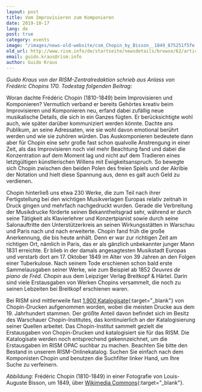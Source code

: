 ```yaml
---
layout: post
title: Vom Improvisieren zum Komponieren
date: 2019-10-17
lang: de
post: true
category: events
image: "/images/news-old-website/csm_Chopin_by_Bisson__1849_875251f5fe.png"
old_url: http://www.rism.info/de/startseite/newsdetails/browse/62/article/64/from-improvisation-to-composition.html
email: guido.kraus@rism.info
author: Guido Kraus
---
```



_Guido Kraus von der RISM-Zentralredaktion schrieb aus Anlass von Frédéric Chopins 170. Todestag folgenden Beitrag:_

Woran dachte Frédéric Chopin (1810-1849) beim Improvisieren und Komponieren? Vermutlich verband er bereits Gehörtes kreativ beim Improvisieren und Komponieren neu, erfand dabei zufällig neue musikalische Details, die sich in ein Ganzes fügten. Er berücksichtigte wohl auch, wie später darüber kommuniziert werden könnte. Dachte ans Publikum, an seine Adressaten, wie sie wohl davon emotional berührt werden und wie sie zuhören würden. Das Auskomponieren bedeutete dann aber für Chopin eine sehr große fast schon qualvolle Anstrengung in einer Zeit, als das Improvisieren noch viel mehr Beachtung fand und dabei die Konzentration auf dem Moment lag und nicht auf dem Tradieren eines letztgültigen künstlerischen Willens mit Ewigkeitsanspruch. So bewegte sich Chopin zwischen den beiden Polen des freien Spiels und der Akribie der Notation und hielt diese Spannung aus, denn es galt auch Geld zu verdienen.

Chopin hinterließ uns etwa 230 Werke, die zum Teil nach ihrer Fertigstellung bei den wichtigen Musikverlagen Europas relativ zeitnah in Druck gingen und mehrfach nachgedruckt wurden. Gerade die Verbreitung der Musikdrucke förderte seinen Bekanntheitsgrad sehr, während er durch seine Tätigkeit als Klavierlehrer und Konzertpianist sowie durch seine Salonauftritte den Unterstützerkreis an seinen Wirkungsstätten in Warschau und Paris nach und nach erweiterte. Chopin fand früh die große Anerkennung, die bis heute anhält. Denn er war zur richtigen Zeit am richtigen Ort, nämlich in Paris, das er als gänzlich unbekannter junger Mann 1831 erreichte. Er blieb in der damals angesagtesten Musikstadt Europas und verstarb dort am 17. Oktober 1849 im Alter von 39 Jahren an den Folgen einer Tuberkulose. Nach seinem Tode erschienen schon bald erste Sammelausgaben seiner Werke, wie zum Beispiel ab 1852 _Oeuvres de piano de Fréd. Chopin_ aus dem Leipziger Verlag Breitkopf & Härtel. Darin sind viele Erstausgaben von Werken Chopins versammelt, die noch zu seinen Lebzeiten bei Breitkopf erschienen waren.

Bei RISM sind mittlerweile fast [1.900 Katalogisate](https://opac.rism.info/search?View=rism&author=chopin){:target="_blank"} von Chopin-Drucken aufgenommen worden, wobei die meisten Drucke aus dem 19. Jahrhundert stammen. Der größte Anteil davon befindet sich im Besitz des Warschauer Chopin-Institutes, das kontinuierlich an der Katalogisierung seiner Quellen arbeitet. Das Chopin-Institut sammelt gezielt die Erstausgaben von Chopin-Drucken und katalogisiert sie für das RISM. Die Katalogisate werden noch entsprechend gekennzeichnet, um die Erstausgaben im RISM OPAC suchbar zu machen. Beachten Sie bitte den Bestand in unserem RISM-Onlinekatalog. Suchen Sie einfach nach dem Komponisten Chopin und benutzen die Suchfilter linker Hand, um Ihre Suche zu verfeinern.



_AbbiIdung_: Frédéric Chopin (1810-1849) in einer Fotografie von Louis-Auguste Bisson, um 1849, über [Wikimedia Commons](https://upload.wikimedia.org/wikipedia/commons/thumb/3/36/Fr%C3%A9d%C3%A9ric_Chopin_by_Bisson%2C_1849.png/800px-Fr%C3%A9d%C3%A9ric_Chopin_by_Bisson%2C_1849.png){:target="_blank"}.

<script type="text/javascript">var switchTo5x=true;</script><script type="text/javascript" src="http://w.sharethis.com/button/buttons.js"></script><script type="text/javascript">stLight.options({publisher: "9b601438-1ce1-49d8-bfd7-9cff5df54c17", doNotHash: false, doNotCopy: false, hashAddressBar: false});</script>